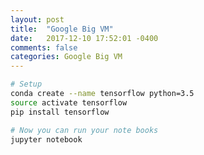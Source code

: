 ```yaml
---
layout: post
title:  "Google Big VM"
date:   2017-12-10 17:52:01 -0400 
comments: false
categories: Google Big VM
---
```


```bash
# Setup
conda create --name tensorflow python=3.5
source activate tensorflow
pip install tensorflow

# Now you can run your note books
jupyter notebook


```




<div id="fb-root"></div>
<script>(function(d, s, id) {
  var js, fjs = d.getElementsByTagName(s)[0];
  if (d.getElementById(id)) return;
  js = d.createElement(s); js.id = id;
  js.src = "//connect.facebook.net/en_US/sdk.js#xfbml=1&version=v2.8&appId=671657696349259";
  fjs.parentNode.insertBefore(js, fjs);
}(document, 'script', 'facebook-jssdk'));</script>


<!--  Enter text below, if you want -->


<div class="fb-comments"  data-numposts="5"></div>







